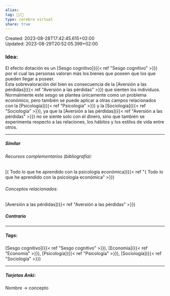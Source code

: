 ```yaml
---  
alias:   
tag: 📝/🌱  
type: cerebro virtual  
share: true  
---  
```

Created: 2023-08-28T17:42:45.615+02:00  
Updated: 2023-08-29T20:52:05.399+02:00  
  
  
### Idea:  
El efecto dotación es un [Sesgo cognitivo]({{< ref "Sesgo cognitivo" >}}) por el cual las personas valoran más los bienes que poseen que los que pueden llegar a poseer.  
Esta sobrevaloración del bien es consecuencia de la [Aversión a las pérdidas]({{< ref "Aversión a las pérdidas" >}}) que sienten los individuos.  
Normalmente este sesgo se plantea únicamente como un problema económico, pero también se puede aplicar a otras campos relacionados con la [Psicología]({{< ref "Psicología" >}}) y la [Sociología]({{< ref "Sociología" >}}), ya que la [Aversión a las pérdidas]({{< ref "Aversión a las pérdidas" >}}) no se siente solo con el dinero, sino que también se experimenta respecto a las relaciones, los hábitos y los estilos de vida entre otros.  
  
---  
##### Similar  
###### Recursos complementarios (bibliografía):  
[{ Todo lo que he aprendido con la psicología económica]({{< ref "{ Todo lo que he aprendido con la psicología económica" >}})  
###### Conceptos relacionados:  
[Aversión a las pérdidas]({{< ref "Aversión a las pérdidas" >}})  
##### Contrario  
  
  
---  
##### Tags:  
[Sesgo cognitivo]({{< ref "Sesgo cognitivo" >}}), [Economía]({{< ref "Economía" >}}), [Psicología]({{< ref "Psicología" >}}), [Sociología]({{< ref "Sociología" >}})  
  
---  
##### Tarjetas Anki:  
Nombre → concepto
